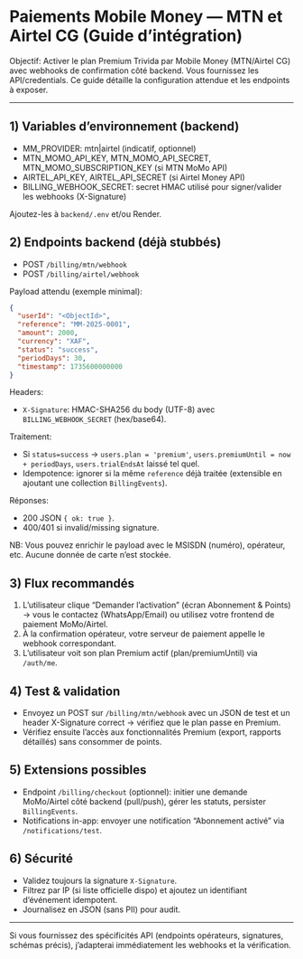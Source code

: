 # Paiements Mobile Money — MTN et Airtel CG (Guide d’intégration)

Objectif: Activer le plan Premium Trivida par Mobile Money (MTN/Airtel CG) avec webhooks de confirmation côté backend. Vous fournissez les API/credentials. Ce guide détaille la configuration attendue et les endpoints à exposer.

---

## 1) Variables d’environnement (backend)

- MM_PROVIDER: mtn|airtel (indicatif, optionnel)
- MTN_MOMO_API_KEY, MTN_MOMO_API_SECRET, MTN_MOMO_SUBSCRIPTION_KEY (si MTN MoMo API)
- AIRTEL_API_KEY, AIRTEL_API_SECRET (si Airtel Money API)
- BILLING_WEBHOOK_SECRET: secret HMAC utilisé pour signer/valider les webhooks (X-Signature)

Ajoutez-les à `backend/.env` et/ou Render.

## 2) Endpoints backend (déjà stubbés)

- POST `/billing/mtn/webhook`
- POST `/billing/airtel/webhook`

Payload attendu (exemple minimal):
```json
{
  "userId": "<ObjectId>",
  "reference": "MM-2025-0001",
  "amount": 2000,
  "currency": "XAF",
  "status": "success",
  "periodDays": 30,
  "timestamp": 1735600000000
}
```

Headers:
- `X-Signature`: HMAC-SHA256 du body (UTF-8) avec `BILLING_WEBHOOK_SECRET` (hex/base64). 

Traitement:
- Si `status=success` → `users.plan = 'premium'`, `users.premiumUntil = now + periodDays`, `users.trialEndsAt` laissé tel quel.
- Idempotence: ignorer si la même `reference` déjà traitée (extensible en ajoutant une collection `BillingEvents`).

Réponses:
- 200 JSON `{ ok: true }`.
- 400/401 si invalid/missing signature.

NB: Vous pouvez enrichir le payload avec le MSISDN (numéro), opérateur, etc. Aucune donnée de carte n’est stockée.

## 3) Flux recommandés

1. L’utilisateur clique “Demander l’activation” (écran Abonnement & Points) → vous le contactez (WhatsApp/Email) ou utilisez votre frontend de paiement MoMo/Airtel.
2. À la confirmation opérateur, votre serveur de paiement appelle le webhook correspondant.
3. L’utilisateur voit son plan Premium actif (plan/premiumUntil) via `/auth/me`.

## 4) Test & validation

- Envoyez un POST sur `/billing/mtn/webhook` avec un JSON de test et un header X-Signature correct → vérifiez que le plan passe en Premium.
- Vérifiez ensuite l’accès aux fonctionnalités Premium (export, rapports détaillés) sans consommer de points.

## 5) Extensions possibles

- Endpoint `/billing/checkout` (optionnel): initier une demande MoMo/Airtel côté backend (pull/push), gérer les statuts, persister `BillingEvents`.
- Notifications in-app: envoyer une notification “Abonnement activé” via `/notifications/test`.

## 6) Sécurité

- Validez toujours la signature `X-Signature`.
- Filtrez par IP (si liste officielle dispo) et ajoutez un identifiant d’événement idempotent.
- Journalisez en JSON (sans PII) pour audit.

---

Si vous fournissez des spécificités API (endpoints opérateurs, signatures, schémas précis), j’adapterai immédiatement les webhooks et la vérification.
